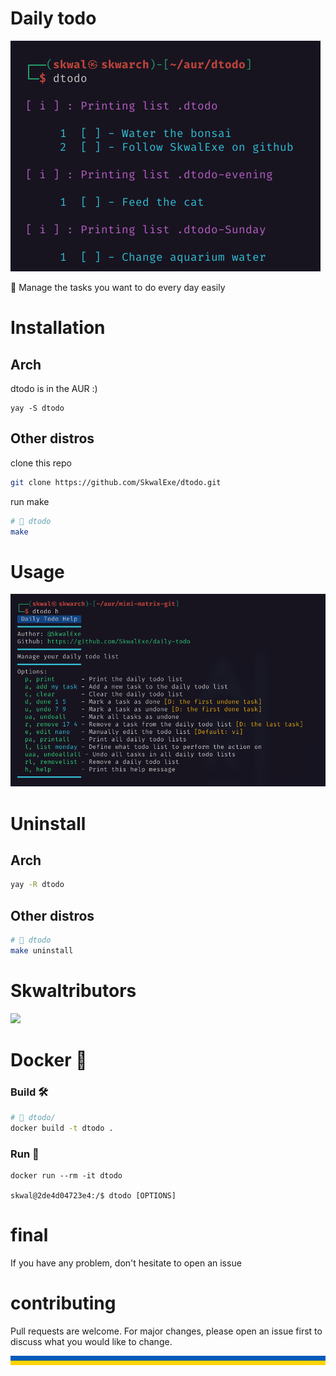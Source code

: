 # Daily todo

![](images/1.png)

📜 Manage the tasks you want to do every day easily

# Installation

## Arch

dtodo is in the AUR :)

```
yay -S dtodo
```

## Other distros

clone this repo

```bash
git clone https://github.com/SkwalExe/dtodo.git
```

run make

```bash
# 📂 dtodo
make
```

# Usage

![](images/usage.png)

# Uninstall

## Arch

```bash
yay -R dtodo
```

## Other distros

```bash
# 📂 dtodo
make uninstall
```

# Skwaltributors

<a href="https://github.com/SkwalExe/dtodo/graphs/contributors">
  <img src="https://contrib.rocks/image?repo=SkwalExe/dtodo" />
</a>

# Docker 🐳

### Build 🛠️

```bash
# 📂 dtodo/
docker build -t dtodo .
```

### Run 🏃

```
docker run --rm -it dtodo

skwal@2de4d04723e4:/$ dtodo [OPTIONS]
```

# final

If you have any problem, don't hesitate to open an issue

# contributing

Pull requests are welcome. For major changes, please open an issue first to discuss what you would like to change.

<a href="https://github.com/SkwalExe#ukraine"><img src="https://raw.githubusercontent.com/SkwalExe/SkwalExe/main/ukraine.jpg" width="100%" height="15px" /></a>